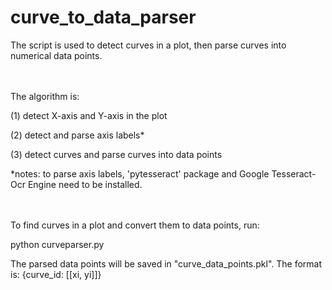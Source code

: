 # curve_to_data_parser

The script is used to detect curves in a plot, then parse curves into numerical data points. 

<br><br>
The algorithm is:

(1) detect X-axis and Y-axis in the plot

(2) detect and parse axis labels*

(3) detect curves and parse curves into data points

*notes: to parse axis labels, 'pytesseract' package and Google Tesseract-Ocr Engine need to be installed. 

<br><br>
To find curves in a plot and convert them to data points, run: 

python curveparser.py

The parsed data points will be saved in "curve_data_points.pkl". The format is: {curve_id: [[xi, yi]]}


